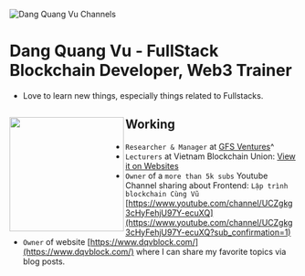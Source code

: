 ![Dang Quang Vu Channels](https://i.ibb.co/Kb7cxwV/banner.jpg)

# Dang Quang Vu - FullStack Blockchain Developer, Web3 Trainer

- Love to learn new things, especially things related to Fullstacks.

## Working <a href="https://github.com/vugomars"><img align="left" width="auto" height="200" src="https://i.ibb.co/4JkxZ8v/programing.jpg"></a>

- `Researcher & Manager` at [GFS Ventures](https://gfsblockchain.com/)^
- `Lecturers` at Vietnam Blockchain Union: [View it on Websites](https://blockchainunion.vn/)
- `Owner` of a `more than 5k subs` Youtube Channel sharing about Frontend: `Lập trình blockchain Cùng Vũ` [https://www.youtube.com/channel/UCZgkg3cHyFehjU97Y-ecuXQ](https://www.youtube.com/channel/UCZgkg3cHyFehjU97Y-ecuXQ?sub_confirmation=1)
- `Owner` of website [https://www.dqvblock.com/](https://www.dqvblock.com/) where I can share my favorite topics via blog posts.


<!--
**vugomars/vugomars** is a ✨ _special_ ✨ repository because its `README.md` (this file) appears on your GitHub profile.

Here are some ideas to get you started:

- 🔭 I’m currently working on ...
- 🌱 I’m currently learning ...
- 👯 I’m looking to collaborate on ...
- 🤔 I’m looking for help with ...
- 💬 Ask me about ...
- 📫 How to reach me: ...
- 😄 Pronouns: ...
- ⚡ Fun fact: ...
-->
